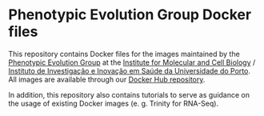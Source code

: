 # Phenotypic Evolution Group Docker files

This repository contains Docker files for the images maintained by the [Phenotypic Evolution Group](http://www.i3s.up.pt/research-groups/neurobiology-and-neurologic-disorders/phenotypic-evolution) at the [Institute for Molecular and Cell Biology](https://www.ibmc.up.pt/) / [Instituto de Investigação e Inovação em Saúde da Universidade do Porto](https://www.i3s.up.pt/). All images are available through our [Docker Hub repository](https://hub.docker.com/u/pegi3s/).

In addition, this repository also contains tutorials to serve as guidance on the usage of existing Docker images (e. g. Trinity for RNA-Seq).
